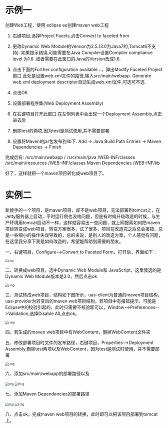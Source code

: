 # 示例一

创建Web工程，使用 eclipse ee创建maven web工程 

1. 右键项目,选择Project Facets,点击Convert to faceted from 
2. 更改Dynamic Web Module的Version为2.5.(3.0为Java7的,Tomcat6不支持). 
   如果提示错误,可能需要在Java Compiler设置Compiler compliance level 为1.6 .或者需要在此窗口的Java的Version改成1.6. 

3. 点击下面的Further configuration available…，弹出Modify Faceted Project窗口 
   此处是设置web.xml文件的路径,输入src/main/webapp. 
   Generate web.xml deployment descriptor自动生成web.xml文件,可选可不选. 

4. 点击OK 

5. 设置部署程序集(Web Deployment Assembly) 

6. 在右键项目打开此窗口.在左侧列表中会出现一个Deployment Assembly,点击进去后 

7. 删除test的两项,因为test是测试使用,并不需要部署. 

8. 设置将Maven的jar包发布到lib下. 
   Add -> Java Build Path Entries -> Maven Dependencies -> Finish 

   

完成后有: 
/src/main/webapp  / 
/src/main/java   /WEB-INF/classes 
/src/main/resources /WEB-INF/classes 
Maven Dependencies /WEB-INF/lib 

好了，这样就把一个maven项目转化成web项目了。

 

 

 

# 实例二

新接手的一个项目，是maven项目，却不是web项目，无法部署到tomcat上，在Jetty服务器上启动，平时运行倒也没啥问题，但是有时候升级改造的时候，与生产环境用tomcat启动不一样，这样就容易出一些问题，就上网搜索如何把maven项目转变成web项目，转变方案很多，试了很多，项目在改造完之后总会报错，总是一些细小的操作失误导致的，总的来说，是别人的改造方案，个人感觉有问题，在这里我分享下我是如何改造的，希望能帮助到需要的朋友。

 

一、右键项目，Configure-->Convert to Faceted Form，打开后，界面如下：

 <img src="assets/wps1-1602556100918.jpg" alt="i mg" style="zoom:60%;" />



二、转换成web项目，选中Dynamic Web Module和 JavaScript，这里我选的是Dynamic Web Module版本是3.0，然后点击ok

 <img src="assets/wps2.jpg" alt="i mg" style="zoom:67%;" />



三、测试转成web项目，结构如下图所示，uas-client为普通的maven项目结构，uas-provider为转变后的maven web项目结构，若项目中有报错提示，可能是Eclipse中的校验引起的，此时只需要不校验即可以，Window-->Preferences-->Validation,选择Disable All,点击ok。

 <img src="assets/wps3.jpg" alt="i mg" style="zoom:67%;" />

四、若生成的maven web项目中有WebContent，删掉WebContent文件夹

五、修改部署项目时文件的发布路径，右键项目，Properties-->Deployment Assembly,删除test两项以及WebContent，因为test是测试时使用，并不需要部署

 <img src="assets/wps4.jpg" alt="i mg" style="zoom:67%;" />



六、添加src/main/webapp的部署路径以及

 <img src="assets/wps5.jpg" alt=" img" style="zoom:67%;" />



 <img src="assets/wps6.jpg" alt="im g" style="zoom:67%;" />



七、添加Maven Dependencies的部署路径

 <img src="assets/wps7.jpg" alt=" img" style="zoom:67%;" />



 <img src="assets/wps8.jpg" alt="i mg" style="zoom:67%;" />



八、点击ok，完成maven web项目的转换，此时即可以把该项目部署到tomcat上。

 